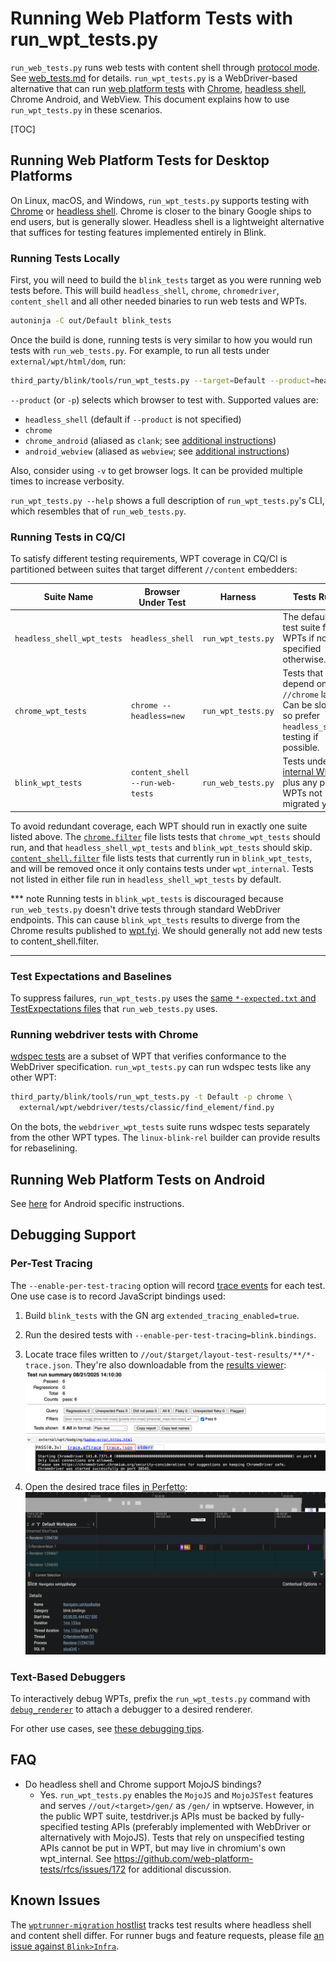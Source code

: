 # Running Web Platform Tests with run_wpt_tests.py

`run_web_tests.py` runs web tests with content shell through [protocol mode].
See [web_tests.md](web_tests.md) for details.
`run_wpt_tests.py` is a WebDriver-based alternative that can run [web platform
tests] with [Chrome], [headless shell], Chrome Android, and WebView.
This document explains how to use `run_wpt_tests.py` in these scenarios.

[web platform tests]: web_platform_tests.md
[Chrome]: /chrome
[headless shell]: /headless

[TOC]

## Running Web Platform Tests for Desktop Platforms

On Linux, macOS, and Windows, `run_wpt_tests.py` supports testing with [Chrome]
or [headless shell].
Chrome is closer to the binary Google ships to end users, but is generally
slower.
Headless shell is a lightweight alternative that suffices for testing features
implemented entirely in Blink.

### Running Tests Locally

First, you will need to build the `blink_tests` target as you were running web tests
before. This will build `headless_shell`, `chrome`, `chromedriver`, `content_shell`
and all other needed binaries to run web tests and WPTs.

```bash
autoninja -C out/Default blink_tests
```

Once the build is done, running tests is very similar to how you would run
tests with `run_web_tests.py`.
For example, to run all tests under `external/wpt/html/dom`, run:

```bash
third_party/blink/tools/run_wpt_tests.py --target=Default --product=headless_shell external/wpt/html/dom
```

`--product` (or `-p`) selects which browser to test with.
Supported values are:

* `headless_shell` (default if `--product` is not specified)
* `chrome`
* `chrome_android` (aliased as `clank`; see
  [additional instructions](#Running-Web-Platform-Tests-on-Android))
* `android_webview` (aliased as `webview`; see
  [additional instructions](#Running-Web-Platform-Tests-on-Android))

Also, consider using `-v` to get browser logs.
It can be provided multiple times to increase verbosity.

`run_wpt_tests.py --help` shows a full description of `run_wpt_tests.py`'s CLI,
which resembles that of `run_web_tests.py`.

### Running Tests in CQ/CI

To satisfy different testing requirements, WPT coverage in CQ/CI is partitioned
between suites that target different `//content` embedders:

Suite Name | Browser Under Test | Harness | Tests Run
--- | --- | --- | ---
`headless_shell_wpt_tests` | `headless_shell` | `run_wpt_tests.py` | The default test suite for WPTs if not specified otherwise.
`chrome_wpt_tests` | `chrome --headless=new` | `run_wpt_tests.py` | Tests that depend on the `//chrome` layer. Can be slow, so prefer `headless_shell` testing if possible.
`blink_wpt_tests` | `content_shell --run-web-tests` | `run_web_tests.py` | Tests under [internal WPTs] plus any public WPTs not migrated yet.

To avoid redundant coverage, each WPT should run in exactly one suite listed
above.
The [`chrome.filter`][1] file lists tests that `chrome_wpt_tests` should run,
and that `headless_shell_wpt_tests` and `blink_wpt_tests` should skip.
[`content_shell.filter`][2] file lists tests that currently run in `blink_wpt_tests`,
and will be removed once it only contains tests under `wpt_internal`. Tests
not listed in either file run in `headless_shell_wpt_tests` by default.

*** note
Running tests in `blink_wpt_tests` is discouraged because `run_web_tests.py`
doesn't drive tests through standard WebDriver endpoints.
This can cause `blink_wpt_tests` results to diverge from the Chrome results
published to [wpt.fyi]. We should generally not add new tests to
content_shell.filter.
***

[internal WPTs]: /third_party/blink/web_tests/wpt_internal

### Test Expectations and Baselines

To suppress failures, `run_wpt_tests.py` uses the [same `*-expected.txt` and
TestExpectations files](web_test_expectations.md) that `run_web_tests.py` uses.

### Running webdriver tests with Chrome

[wdspec tests] are a subset of WPT that verifies conformance to the WebDriver
specification.
`run_wpt_tests.py` can run wdspec tests like any other WPT:

```bash
third_party/blink/tools/run_wpt_tests.py -t Default -p chrome \
  external/wpt/webdriver/tests/classic/find_element/find.py
```

On the bots, the `webdriver_wpt_tests` suite runs wdspec tests separately from
the other WPT types.
The `linux-blink-rel` builder can provide results for rebaselining.

[wdspec tests]: https://web-platform-tests.org/writing-tests/wdspec.html

## Running Web Platform Tests on Android

See [here](./run_web_platform_tests_on_android.md) for Android specific instructions.

## Debugging Support

### Per-Test Tracing

The `--enable-per-test-tracing` option will record [trace events] for each test.
One use case is to record JavaScript bindings used:

1. Build `blink_tests` with the GN arg `extended_tracing_enabled=true`.
1. Run the desired tests with `--enable-per-test-tracing=blink.bindings`.
1. Locate trace files written to
   `//out/$target/layout-test-results/**/*-trace.json`.
   They're also downloadable from the [results viewer]:
     ![Trace link in results viewer](images/wpt_results_viewer_trace.png)

1. Open the desired trace files [in Perfetto](https://ui.perfetto.dev/):
     ![WPT trace opened in Perfetto](images/wpt_bindings_trace.png)

[trace events]: https://www.chromium.org/developers/how-tos/trace-event-profiling-tool/
[results viewer]: web_tests_addressing_flake.md#Understanding-builder-results

### Text-Based Debuggers

To interactively debug WPTs, prefix the `run_wpt_tests.py` command with
[`debug_renderer`][debug renderer] to attach a debugger to a desired renderer.

For other use cases, see [these debugging tips].

[these debugging tips]: /docs/linux/debugging.md

## FAQ

* Do headless shell and Chrome support MojoJS bindings?
    * Yes.
      `run_wpt_tests.py` enables the `MojoJS` and `MojoJSTest` features and
      serves `//out/<target>/gen/` as `/gen/` in wptserve.
      However, in the public WPT suite, testdriver.js APIs must be backed by
      fully-specified testing APIs (preferably implemented with WebDriver or
      alternatively with MojoJS). Tests that rely on unspecified testing APIs
      cannot be put in WPT, but may live in chromium's own wpt_internal.
      See https://github.com/web-platform-tests/rfcs/issues/172 for additional
      discussion.

## Known Issues

The [`wptrunner-migration`
hostlist](https://issues.chromium.org/hotlists/6224346) tracks test results
where headless shell and content shell differ.
For runner bugs and feature requests, please file [an issue against
`Blink>Infra`](https://issues.chromium.org/issues/new?component=1456928&template=1923166).

[protocol mode]: /content/web_test/browser/test_info_extractor.h
[debug renderer]: /third_party/blink/tools/debug_renderer
[wpt.fyi]: https://wpt.fyi/results/?label=experimental&label=master&aligned

[1]: /third_party/blink/web_tests/TestLists/chrome.filter
[2]: /third_party/blink/web_tests/TestLists/content_shell.filter
[3]: writing_web_tests.md#Relying-on-Blink_Specific-Testing-APIs
